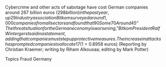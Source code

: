 Cybercrime and other acts of sabotage have cost German companies around 267 billion euros ($298 billion) in the past year, up 29% on the year before, according to a survey published on Wednesday.
Industry association Bitkom surveyed around 1,000 companies from all sectors and found that 90% expect more cyberattacks in the next 12 months, with the remaining 10% expecting the same level of attacks.
Some 70% of companies that were targeted attributed the attacks to organized crime, the survey found, adding 81% of companies reported data theft, including customer data, access data and passwords, as well as intellectual property such as patents.
Around 45% of companies said they could attribute at least one attack to China, up from 42% in the previous year. Attacks blamed on Russia came in second place at 39%.
“The threat situation for the German economy is worsening,” Bitkom President Ralf Wintergerst said in a statement, adding that companies must step up protective measures.
The increase in attacks has prompted companies to allocate 17% of their IT budget to digital security, up from 14% last year, but only 37% said they had an emergency plan to react to security incidents in their supply chain, the survey showed.
($1 = 0.8958 euros)
(Reporting by Christian Kraemer; writing by Riham Alkousaa; editing by Mark Potter)

Topics
Fraud
Germany
